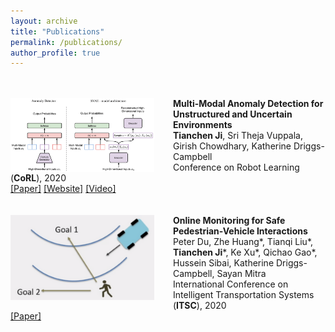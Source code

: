 ```yaml
---
layout: archive
title: "Publications"
permalink: /publications/
author_profile: true
---
```


<br/><br/>
<img align="left" style="width:230px; height:auto; margin-right:30px" src="/images/publications-svae.png">
**Multi-Modal Anomaly Detection for Unstructured and Uncertain Environments**  
**Tianchen Ji**, Sri Theja Vuppala, Girish Chowdhary, Katherine Driggs-Campbell  
Conference on Robot Learning (**CoRL**), 2020  
[[Paper]](https://arxiv.org/abs/2012.08637) [[Website]](https://sites.google.com/illinois.edu/supervised-vae) [[Video]](https://www.youtube.com/watch?v=L3dP8tdsQqs)  
<br/><br/>
<img align="left" style="width:230px; height:auto; margin-right:30px" src="/images/publications-gem.png">
**Online Monitoring for Safe Pedestrian-Vehicle Interactions**  
Peter Du, Zhe Huang*, Tianqi Liu*, **Tianchen Ji***, Ke Xu*, Qichao Gao*, Hussein Sibai, Katherine Driggs-Campbell, Sayan Mitra  
International Conference on Intelligent Transportation Systems (**ITSC**), 2020  
[[Paper]](https://ieeexplore.ieee.org/abstract/document/9294366)
